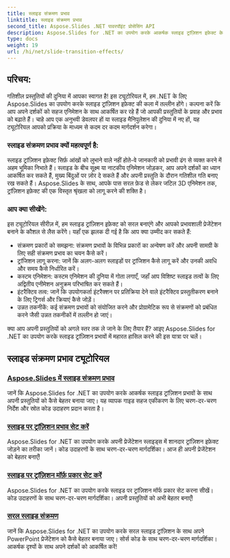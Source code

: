 ```yaml
---
title: स्लाइड संक्रमण प्रभाव
linktitle: स्लाइड संक्रमण प्रभाव
second_title: Aspose.Slides .NET पावरपॉइंट प्रोसेसिंग API
description: Aspose.Slides for .NET का उपयोग करके आकर्षक स्लाइड ट्रांज़िशन इफ़ेक्ट के साथ अपनी प्रस्तुतियों को बेहतर बनाएँ। एक आकर्षक दृश्य अनुभव के लिए स्लाइड में गतिशील एनिमेशन जोड़ना सीखें।
type: docs
weight: 19
url: /hi/net/slide-transition-effects/
---
```


## परिचय:

गतिशील प्रस्तुतियों की दुनिया में आपका स्वागत है! इस ट्यूटोरियल में, हम .NET के लिए Aspose.Slides का उपयोग करके स्लाइड ट्रांज़िशन इफ़ेक्ट की कला में तल्लीन होंगे। कल्पना करें कि आप अपने दर्शकों को सहज एनिमेशन के साथ आकर्षित कर रहे हैं जो आपकी प्रस्तुतियों के प्रवाह और प्रभाव को बढ़ाते हैं। चाहे आप एक अनुभवी डेवलपर हों या स्लाइड मैनिपुलेशन की दुनिया में नए हों, यह ट्यूटोरियल आपको प्रक्रिया के माध्यम से कदम दर कदम मार्गदर्शन करेगा।

### स्लाइड संक्रमण प्रभाव क्यों महत्वपूर्ण है:

स्लाइड ट्रांज़िशन इफ़ेक्ट सिर्फ़ आंखों को लुभाने वाले नहीं होते-वे जानकारी को प्रभावी ढंग से व्यक्त करने में अहम भूमिका निभाते हैं। स्लाइड के बीच सूक्ष्म या नाटकीय एनिमेशन जोड़कर, आप अपने दर्शकों का ध्यान आकर्षित कर सकते हैं, मुख्य बिंदुओं पर ज़ोर दे सकते हैं और अपनी प्रस्तुति के दौरान गतिशील गति बनाए रख सकते हैं। Aspose.Slides के साथ, आपके पास सरल फ़ेड से लेकर जटिल 3D एनिमेशन तक, ट्रांज़िशन इफ़ेक्ट की एक विस्तृत श्रृंखला को लागू करने की शक्ति है।

### आप क्या सीखेंगे:

इस ट्यूटोरियल सीरीज़ में, हम स्लाइड ट्रांज़िशन इफ़ेक्ट को सरल बनाएंगे और आपको प्रभावशाली प्रेजेंटेशन बनाने के कौशल से लैस करेंगे। यहाँ एक झलक दी गई है कि आप क्या उम्मीद कर सकते हैं:

- संक्रमण प्रकारों को समझना: संक्रमण प्रभावों के विभिन्न प्रकारों का अन्वेषण करें और अपनी सामग्री के लिए सही संक्रमण प्रभाव का चयन कैसे करें।
- ट्रांजिशन लागू करना: जानें कि अलग-अलग स्लाइडों पर ट्रांजिशन कैसे लागू करें और उनकी अवधि और समय कैसे निर्धारित करें।
- कस्टम एनिमेशन: कस्टम एनिमेशन की दुनिया में गोता लगाएँ, जहाँ आप विशिष्ट स्लाइड तत्वों के लिए अद्वितीय एनीमेशन अनुक्रम परिभाषित कर सकते हैं।
- इंटरैक्टिव तत्व: जानें कि उपयोगकर्ता इंटरैक्शन पर प्रतिक्रिया देने वाले इंटरैक्टिव प्रस्तुतीकरण बनाने के लिए ट्रिगर्स और क्रियाएं कैसे जोड़ें।
- उन्नत तकनीकें: कई संक्रमण प्रभावों को संयोजित करने और प्रोग्रामेटिक रूप से संक्रमणों को प्रबंधित करने जैसी उन्नत तकनीकों में तल्लीन हो जाएं।

क्या आप अपनी प्रस्तुतियों को अगले स्तर तक ले जाने के लिए तैयार हैं? आइए Aspose.Slides for .NET का उपयोग करके स्लाइड ट्रांज़िशन प्रभावों में महारत हासिल करने की इस यात्रा पर चलें।

## स्लाइड संक्रमण प्रभाव ट्यूटोरियल
### [Aspose.Slides में स्लाइड संक्रमण प्रभाव](./slide-transition-effects/)
जानें कि Aspose.Slides for .NET का उपयोग करके आकर्षक स्लाइड ट्रांज़िशन प्रभावों के साथ अपनी प्रस्तुतियों को कैसे बेहतर बनाया जाए। यह व्यापक गाइड सहज एकीकरण के लिए चरण-दर-चरण निर्देश और स्रोत कोड उदाहरण प्रदान करता है।
### [स्लाइड पर ट्रांज़िशन प्रभाव सेट करें](./set-transition-effects/)
Aspose.Slides for .NET का उपयोग करके अपनी प्रेजेंटेशन स्लाइड्स में शानदार ट्रांज़िशन इफ़ेक्ट जोड़ने का तरीका जानें। कोड उदाहरणों के साथ चरण-दर-चरण मार्गदर्शिका। आज ही अपनी प्रेजेंटेशन को बेहतर बनाएँ! 
### [स्लाइड पर ट्रांज़िशन मॉर्फ़ प्रकार सेट करें](./set-transition-morph-type/)
Aspose.Slides for .NET का उपयोग करके स्लाइड पर ट्रांज़िशन मॉर्फ प्रकार सेट करना सीखें। कोड उदाहरणों के साथ चरण-दर-चरण मार्गदर्शिका। अपनी प्रस्तुतियों को अभी बेहतर बनाएँ! 
### [सरल स्लाइड संक्रमण](./simple-slide-transitions/)
जानें कि Aspose.Slides for .NET का उपयोग करके सरल स्लाइड ट्रांज़िशन के साथ अपने PowerPoint प्रेजेंटेशन को कैसे बेहतर बनाया जाए। सोर्स कोड के साथ चरण-दर-चरण मार्गदर्शिका। आकर्षक दृश्यों के साथ अपने दर्शकों को आकर्षित करें!